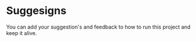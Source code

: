 # Suggesigns
You can add your suggestion's and feedback to how to run this project and keep it alive.
